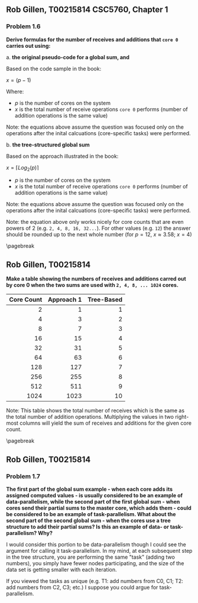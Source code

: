 ## Rob Gillen, T00215814 CSC5760, Chapter 1

### Problem 1.6
__Derive formulas for the number of receives and additions that `core 0` carries out using:__

a. __the original pseudo-code for a global sum, and__

Based on the code sample in the book:

$x = (p-1)$

Where:

- $p$ is the number of cores on the system
- $x$ is the total number of receive operations `core 0` performs (number of addition operations is the same value)

Note: the equations above assume the question was focused only on the operations after the inital calcuations (core-specific tasks) were performed.

b. __the tree-structured global sum__

Based on the approach illustrated in the book:

$x = \left \lceil{Log_2(p)}\right \rceil$

- $p$ is the number of cores on the system
- $x$ is the total number of receive operations `core 0` performs (number of addition operations is the same value)

Note: the equations above assume the question was focused only on the operations after the inital calcuations (core-specific tasks) were performed.

Note: the equation above only works nicely for core counts that are even powers of 2 (e.g. `2, 4, 8, 16, 32...`). For other values (e.g. `12`) the answer should be rounded up to the next whole number (for $p=12$, $x \approx 3.58$; $x = 4$)

\pagebreak

## Rob Gillen, T00215814

__Make a table showing the numbers of receives and additions carred out by core 0 when the two sums are used with `2, 4, 8, ... 1024` cores.__

| Core Count | Approach 1 | Tree-Based |
|-----------:|-----------:|-----------:|
| 2 | 1 | 1 |
| 4 | 3 | 2 |
| 8 | 7 | 3 |
| 16   | 15   | 4 |
| 32   | 31   | 5 |
| 64   | 63   | 6 |
| 128  | 127  | 7 |
| 256  | 255  | 8 |
| 512  | 511  | 9 |
| 1024 | 1023 | 10 |

Note: This table shows the total number of receives which is the same as the total number of addition operations. Multiplying the values in two right-most columns will yield the sum of receives and additions for the given core count.

\pagebreak

## Rob Gillen, T00215814

### Problem 1.7
__The first part of the global sum example - when each core adds its assigned computed values - is usually considered to be an example of data-parallelism, while the second part of the first global sum - when cores send their partial sums to the master core, which adds them - could be considered to be an example of task-parallelism. What about the second part of the second global sum - when the cores use a tree structure to add their partial sums? Is this an example of data- or task- parallelism? Why?__

I would consider this portion to be data-parallelism though I could see the argument for calling it task-parallelism. In my mind, at each subsequent step in the tree structure, you are performing the same "task" (adding two numbers), you simply have fewer nodes participating, and the size of the data set is getting smaller with each iteration.

If you viewed the tasks as unique (e.g. T1: add numbers from C0, C1; T2: add numbers from C2, C3; etc.) I suppose you could argue for task-parallelism.
